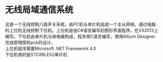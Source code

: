 # 无线局域通信系统
这是一个无线控制八路开关系统，由PC机与单片机组成一个主从网络，通过电脑的上位机无线控制下位机。上位机是由C#语言编写的图形界面程序，在VS2013上编写。下位机由单片机与继电器构成，程序用C语言编写，使用Altium Designer完成原理图和pcb的设计。<br>
上位机程序需要Microsoft .NET Framework 4.0<br>
下位机用的是STC89LE52单片机
